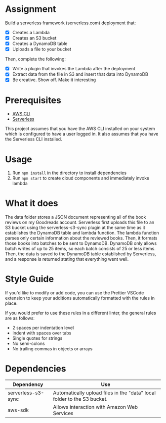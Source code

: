 # Assignment

Build a serverless framework (serverless.com) deployment that:

- [x] Creates a Lambda
- [x] Creates an S3 bucket
- [x] Creates a DynamoDB table
- [x] Uploads a file to your bucket

Then, complete the following:

- [x] Write a plugin that invokes the Lambda after the deployment
- [x] Extract data from the file in S3 and insert that data into DynamoDB
- [x] Be creative. Show off. Make it interesting

# Prerequisites

- [AWS CLI](https://docs.aws.amazon.com/cli/latest/userguide/cli-chap-welcome.html)
- [Serverless](https://www.serverless.com/framework/docs/getting-started/)

This project assumes that you have the AWS CLI installed on your system which is configured to have a user logged in. It also assumes that you have the Serverless CLI installed.

# Usage

1. Run `npm install` in the directory to install dependencies
2. Run `npm start` to create cloud components and immediately invoke lambda

# What it does

The data folder stores a JSON document representing all of the book reviews on my Goodreads account. Serverless first uploads this file to an S3 bucket using the serverless-s3-sync plugin at the same time as it establishes the DynamoDB table and lambda function. The lambda function parses only certain information about the reviewed books. Then, it formats those books into batches to be sent to DynamoDB. DynamoDB only allows batch writes of up to 25 items, so each batch consists of 25 or less items. Then, the data is saved to the DynamoDB table established by Serverless, and a response is returned stating that everything went well.

# Style Guide

If you'd like to modify or add code, you can use the Prettier VSCode extension to keep your additions automatically formatted with the rules in place.

If you would prefer to use these rules in a different linter, the general rules are as follows:

- 2 spaces per indentation level
- Indent with spaces over tabs
- Single quotes for strings
- No semi-colons
- No trailing commas in objects or arrays

# Dependencies

| Dependency         | Use                                                                     |
| ------------------ | ----------------------------------------------------------------------- |
| serverless-s3-sync | Automatically upload files in the "data" local folder to the S3 bucket. |
| aws-sdk            | Allows interaction with Amazon Web Services                             |
